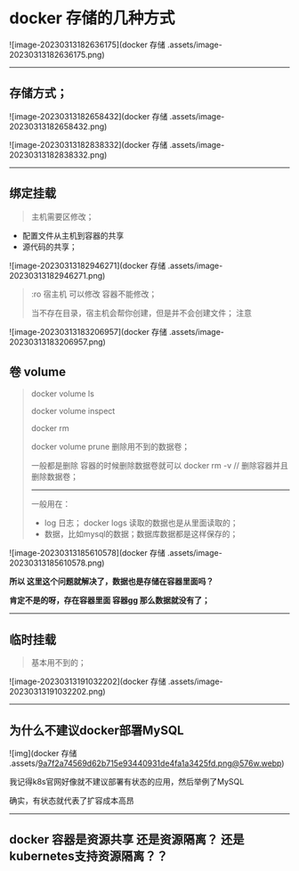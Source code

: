 # docker 存储的几种方式





![image-20230313182636175](docker  存储 .assets/image-20230313182636175.png)





---



## 存储方式；



![image-20230313182658432](docker  存储 .assets/image-20230313182658432.png)



![image-20230313182838332](docker  存储 .assets/image-20230313182838332.png)

---



##  绑定挂载

>主机需要区修改；

* 配置文件从主机到容器的共享
* 源代码的共享；

![image-20230313182946271](docker  存储 .assets/image-20230313182946271.png)



>:ro 宿主机  可以修改 容器不能修改；
>
>当不存在目录，宿主机会帮你创建，但是并不会创建文件； 注意

![image-20230313183206957](docker  存储 .assets/image-20230313183206957.png)







##  卷 volume

> docker volume ls 
>
> docker  volume inspect 
>
> docker rm  
>
> docker volume prune 删除用不到的数据卷；
>
> 一般都是删除 容器的时候删除数据卷就可以
> docker rm -v  // 删除容器并且删除数据卷；
>
> ---
>
> 一般用在：
>
> * log 日志； docker logs 读取的数据也是从里面读取的；
> * 数据，比如mysql的数据；数据库数据都是这样保存的；

![image-20230313185610578](docker  存储 .assets/image-20230313185610578.png)



**所以 这里这个问题就解决了，数据也是存储在容器里面吗？**

**肯定不是的呀，存在容器里面 容器gg 那么数据就没有了；**



---

## 临时挂载

> 基本用不到的；



![image-20230313191032202](docker  存储 .assets/image-20230313191032202.png)





---

##  为什么不建议docker部署MySQL

![img](docker  存储 .assets/9a7f2a74569d62b715e93440931de4fa1a3425fd.png@576w.webp)

我记得k8s官网好像就不建议部署有状态的应用，然后举例了MySQL

确实，有状态就代表了扩容成本高昂







---

## docker 容器是资源共享 还是资源隔离？  还是kubernetes支持资源隔离？？ 
